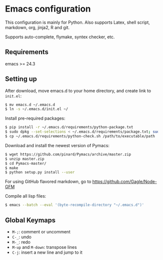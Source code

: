 # Emacs configuration

This configuration is mainly for Python. Also supports Latex, shell script,
markdown, org, jinja2, R and git.

Supports auto-complete, flymake, syntex checker, etc.

## Requirements

emacs >= 24.3

## Setting up

After download, move emacs.d to your home directory, and create link to `init.el`:

```bash
$ mv emacs.d ~/.emacs.d
$ ln -s ~/.emacs.d/init.el ~/
```

Install pre-required packages:

```bash
$ pip install -r ~/.emacs.d/requirements/python-package.txt
$ sudo dpkg --set-selections < ~/.emacs.d/requirements/package.txt; sudo apt-get dselect-upgrade
$ cp ~/.emacs.d/requirements/python-check.sh /path/to/executable/path
```

Download and install the newest version of Pymacs:

```bash
$ wget https://github.com/pinard/Pymacs/archive/master.zip
$ unzip master.zip
$ cd Pymacs-master/
$ make
$ python setup.py install --user
```

For using GitHub flavored markdown, go to https://github.com/Gagle/Node-GFM

Compile all lisp files:

```bash
$ emacs --batch --eval '(byte-recompile-directory "~/.emacs.d")'
```

## Global Keymaps

* `M-;`: comment or uncomment
* `C-_`: undo
* `M-_`: redo
* `M-up` and `M-down`: transpose lines
* `C-j`: insert a new line and jump to it
